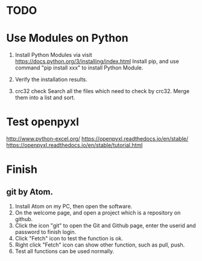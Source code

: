 # TODO
# Use Modules on Python
1. Install Python Modules via visit https://docs.python.org/3/installing/index.html
Install pip, and use command "pip install xxx" to install Python Module.
2. Verify the installation results.

3. crc32 check
Search all the files which need to check by crc32. Merge them into a list and sort.

# Test openpyxl
http://www.python-excel.org/
https://openpyxl.readthedocs.io/en/stable/
https://openpyxl.readthedocs.io/en/stable/tutorial.html



# Finish
## git by Atom.
1. Install Atom on my PC, then open the software.
2. On the welcome page, and open a project which is a repository on github.
3. Click the icon "git" to open the Git and Github page, enter the userid and password to finish login.
4. Click "Fetch" icon to test the function is ok.
5. Right click "Fetch" icon can show other function, such as pull, push.
6. Test all functions can be used normally.

